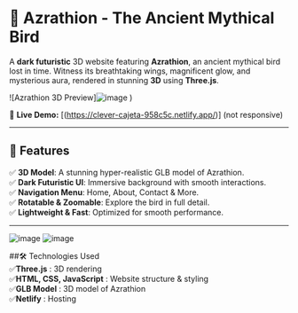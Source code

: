 # 🦅 Azrathion - The Ancient Mythical Bird  

A **dark futuristic** 3D website featuring **Azrathion**, an ancient mythical bird lost in time. Witness its breathtaking wings, magnificent glow, and mysterious aura, rendered in stunning **3D** using **Three.js**.  

![Azrathion 3D Preview]![image](https://github.com/user-attachments/assets/f9b860c7-75a4-43ac-ac77-f8ca632af960)
)  

🔗 **Live Demo:** [(https://clever-cajeta-958c5c.netlify.app/)] (not responsive)

---

## 🌟 Features  
✅ **3D Model**: A stunning hyper-realistic GLB model of Azrathion.  
✅ **Dark Futuristic UI**: Immersive background with smooth interactions.  
✅ **Navigation Menu**: Home, About, Contact & More.  
✅ **Rotatable & Zoomable**: Explore the bird in full detail.  
✅ **Lightweight & Fast**: Optimized for smooth performance.  

---

![image](https://github.com/user-attachments/assets/7607fd11-34fd-4ea6-8447-1fa750712e12)
![image](https://github.com/user-attachments/assets/ab274f4d-13fc-458d-80a1-0ec24e35fb60)

##🛠️ Technologies Used  
✅**Three.js** : 3D rendering  
✅**HTML, CSS, JavaScript** : Website structure & styling  
✅**GLB Model** : 3D model of Azrathion  
✅**Netlify** : Hosting






